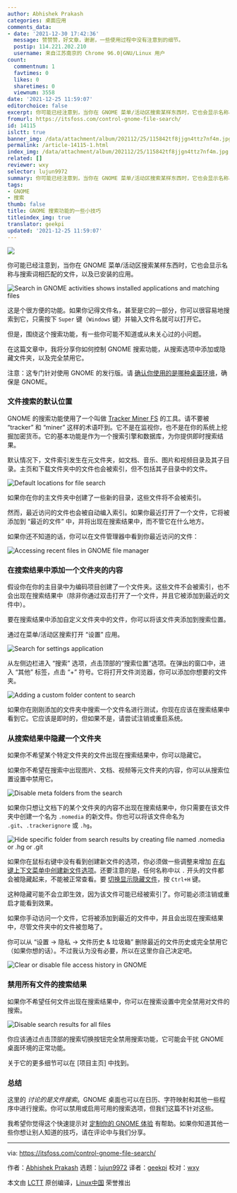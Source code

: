 ```yaml
---
author: Abhishek Prakash
categories: 桌面应用
comments_data:
- date: '2021-12-30 17:42:36'
  message: 赞赞赞，好文章，谢谢，一些使用过程中没有注意到的细节。
  postip: 114.221.202.210
  username: 来自江苏南京的 Chrome 96.0|GNU/Linux 用户
count:
  commentnum: 1
  favtimes: 0
  likes: 0
  sharetimes: 0
  viewnum: 3558
date: '2021-12-25 11:59:07'
editorchoice: false
excerpt: 你可能已经注意到，当你在 GNOME 菜单/活动区搜索某样东西时，它也会显示名称与搜索词相匹配的文件，以及已安装的应用。
fromurl: https://itsfoss.com/control-gnome-file-search/
id: 14115
islctt: true
banner_img: /data/attachment/album/202112/25/115842tf8jjgn4ttz7nf4m.jpg
permalink: /article-14115-1.html
index_img: /data/attachment/album/202112/25/115842tf8jjgn4ttz7nf4m.jpg.thumb.jpg
related: []
reviewer: wxy
selector: lujun9972
summary: 你可能已经注意到，当你在 GNOME 菜单/活动区搜索某样东西时，它也会显示名称与搜索词相匹配的文件，以及已安装的应用。
tags:
- GNOME
- 搜索
thumb: false
title: GNOME 搜索功能的一些小技巧
titleindex_img: true
translator: geekpi
updated: '2021-12-25 11:59:07'
---
```


![](/data/attachment/album/202112/25/115842tf8jjgn4ttz7nf4m.jpg)


你可能已经注意到，当你在 GNOME 菜单/活动区搜索某样东西时，它也会显示名称与搜索词相匹配的文件，以及已安装的应用。


![Search in GNOME activities shows installed applications and matching files](/data/attachment/album/202112/25/115909gci9w67cqq26ldri.png)


这是个很方便的功能。如果你记得文件名，甚至是它的一部分，你可以很容易地搜索到它，只需按下 `Super` 键（`Windows` 键）并输入文件名就可以打开它。


但是，围绕这个搜索功能，有一些你可能不知道或从未关心过的小问题。


在这篇文章中，我将分享你如何控制 GNOME 搜索功能，从搜索选项中添加或隐藏文件夹，以及完全禁用它。


注意：这专门针对使用 GNOME 的发行版。请 [确认你使用的是哪种桌面环境](https://itsfoss.com/find-desktop-environment/)，确保是 GNOME。


### 文件搜索的默认位置


GNOME 的搜索功能使用了一个叫做 [Tracker Miner FS](https://wiki.gnome.org/Projects/Tracker/Documentation/GettingStarted) 的工具。请不要被 “tracker” 和 “miner” 这样的术语吓到。它不是在监视你，也不是在你的系统上挖掘加密货币。它的基本功能是作为一个搜索引擎和数据库，为你提供即时搜索结果。


默认情况下，文件索引发生在元文件夹，如文档、音乐、图片和视频目录及其子目录。主页和下载文件夹中的文件也会被索引，但不包括其子目录中的文件。


![Default locations for file search](/data/attachment/album/202112/25/115910u0sgbfbs8s0ea8rh.png)


如果你在你的主文件夹中创建了一些新的目录，这些文件将不会被索引。


然而，最近访问的文件也会被自动编入索引。如果你最近打开了一个文件，它将被添加到 “最近的文件” 中，并将出现在搜索结果中，而不管它在什么地方。


如果你还不知道的话，你可以在文件管理器中看到你最近访问的文件：


![Accessing recent files in GNOME file manager](/data/attachment/album/202112/25/115911ulqql3igjxzqmt8i.png)


### 在搜索结果中添加一个文件夹的内容


假设你在你的主目录中为编码项目创建了一个文件夹。这些文件不会被索引，也不会出现在搜索结果中（除非你通过双击打开了一个文件，并且它被添加到最近的文件中）。


要在搜索结果中添加自定义文件夹中的文件，你可以将该文件夹添加到搜索位置。


通过在菜单/活动区搜索打开 “设置” 应用。


![Search for settings application](/data/attachment/album/202112/25/115912t3zv63zsd40bwnex.jpg)


从左侧边栏进入 “搜索” 选项，点击顶部的“搜索位置”选项。在弹出的窗口中，进入 “其他” 标签，点击 “+” 符号。它将打开文件浏览器，你可以添加你想要的文件夹。


![Adding a custom folder content to search](/data/attachment/album/202112/25/115913squbv3f20hrr33bo.png)


如果你在刚刚添加的文件夹中搜索一个文件名进行测试，你现在应该在搜索结果中看到它。它应该是即时的，但如果不是，请尝试注销或重启系统。


### 从搜索结果中隐藏一个文件夹


如果你不希望某个特定文件夹的文件出现在搜索结果中，你可以隐藏它。


如果你不希望在搜索中出现图片、文档、视频等元文件夹的内容，你可以从搜索位置设置中禁用它。


![Disable meta folders from the search](/data/attachment/album/202112/25/115913my4toywqt45qmitb.png)


如果你只想让文档下的某个文件夹的内容不出现在搜索结果中，你只需要在该文件夹中创建一个名为 `.nomedia` 的新文件。你也可以将该文件命名为 `.git`、`.trackerignore` 或 `.hg`。


![Hide specific folder from search results by creating file named .nomedia or .hg or .git](/data/attachment/album/202112/25/115914j4dg9ic350mu84il.png)


如果你在鼠标右键中没有看到创建新文件的选项，你必须做一些调整来增加 [在右键上下文菜单中创建新文件选项](https://itsfoss.com/add-new-document-option/)。还要注意的是，任何名称中以 `.` 开头的文件都会被隐藏起来，不能被正常查看。要 [切换显示隐藏文件](https://itsfoss.com/hide-folders-and-show-hidden-files-in-ubuntu-beginner-trick/)，按 `Ctrl+H` 键。


这种隐藏可能不会立即生效，因为该文件可能已经被索引了。你可能必须注销或重启才能看到效果。


如果你手动访问一个文件，它将被添加到最近的文件中，并且会出现在搜索结果中，尽管文件夹中的文件被忽略了。


你可以从 “设置 -> 隐私 -> 文件历史 & 垃圾箱” 删除最近的文件历史或完全禁用它（如果你想的话）。不过我认为没有必要，所以在这里你自己决定吧。


![Clear or disable file access history in GNOME](/data/attachment/album/202112/25/115916mwbwa42b7kvv0uwq.png)


### 禁用所有文件的搜索结果


如果你不希望任何文件出现在搜索结果中，你可以在搜索设置中完全禁用对文件的搜索。


![Disable search results for all files](/data/attachment/album/202112/25/115916o1p1fsalaxwwl51a.png)


你应该通过点击顶部的搜索切换按钮完全禁用搜索功能，它可能会干扰 GNOME 桌面环境的正常功能。


关于它的更多细节可以在 [项目主页] 中找到。


### 总结


这里的 *讨论的是文件搜索*。GNOME 桌面也可以在日历、字符映射和其他一些程序中进行搜索。你可以禁用或启用可用的搜索选项，但我们这篇不针对这些。


我希望你觉得这个快速提示对 [定制你的 GNOME 体验](https://itsfoss.com/gnome-tricks-ubuntu/) 有帮助。如果你知道其他一些你想让别人知道的技巧，请在评论中与我们分享。




---


via: <https://itsfoss.com/control-gnome-file-search/>


作者：[Abhishek Prakash](https://itsfoss.com/author/abhishek/) 选题：[lujun9972](https://github.com/lujun9972) 译者：[geekpi](https://github.com/geekpi) 校对：[wxy](https://github.com/wxy)


本文由 [LCTT](https://github.com/LCTT/TranslateProject) 原创编译，[Linux中国](https://linux.cn/) 荣誉推出
